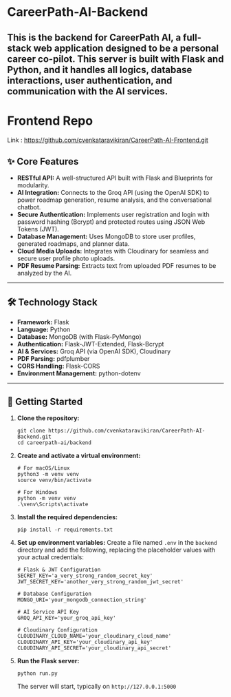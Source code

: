 # CareerPath-AI-Backend
This is the backend for CareerPath AI, a full-stack web application designed to be a personal career co-pilot. This server is built with Flask and Python, and it handles all logics, database interactions, user authentication, and communication with the AI services.
---
# Frontend Repo 
  Link : https://github.com/cvenkataravikiran/CareerPath-AI-Frontend.git

## ✨ Core Features

- **RESTful API:** A well-structured API built with Flask and Blueprints for modularity.
- **AI Integration:** Connects to the Groq API (using the OpenAI SDK) to power roadmap generation, resume analysis, and the conversational chatbot.
- **Secure Authentication:** Implements user registration and login with password hashing (Bcrypt) and protected routes using JSON Web Tokens (JWT).
- **Database Management:** Uses MongoDB to store user profiles, generated roadmaps, and planner data.
- **Cloud Media Uploads:** Integrates with Cloudinary for seamless and secure user profile photo uploads.
- **PDF Resume Parsing:** Extracts text from uploaded PDF resumes to be analyzed by the AI.

---

## 🛠️ Technology Stack

- **Framework:** Flask
- **Language:** Python
- **Database:** MongoDB (with Flask-PyMongo)
- **Authentication:** Flask-JWT-Extended, Flask-Bcrypt
- **AI & Services:** Groq API (via OpenAI SDK), Cloudinary
- **PDF Parsing:** pdfplumber
- **CORS Handling:** Flask-CORS
- **Environment Management:** python-dotenv

----
## 🚀 Getting Started

1.  **Clone the repository:**
    ```
    git clone https://github.com/cvenkataravikiran/CareerPath-AI-Backend.git
    cd careerpath-ai/backend
    ```

2.  **Create and activate a virtual environment:**
    ```
    # For macOS/Linux
    python3 -m venv venv
    source venv/bin/activate

    # For Windows
    python -m venv venv
    .\venv\Scripts\activate
    ```

3.  **Install the required dependencies:**
    ```
    pip install -r requirements.txt
    ```

4.  **Set up environment variables:**
    Create a file named `.env` in the `backend` directory and add the following, replacing the placeholder values with your actual credentials:

    ```.env
    # Flask & JWT Configuration
    SECRET_KEY='a_very_strong_random_secret_key'
    JWT_SECRET_KEY='another_very_strong_random_jwt_secret'

    # Database Configuration
    MONGO_URI='your_mongodb_connection_string'

    # AI Service API Key
    GROQ_API_KEY='your_groq_api_key'

    # Cloudinary Configuration
    CLOUDINARY_CLOUD_NAME='your_cloudinary_cloud_name'
    CLOUDINARY_API_KEY='your_cloudinary_api_key'
    CLOUDINARY_API_SECRET='your_cloudinary_api_secret'
    ```

5.  **Run the Flask server:**
    ```
    python run.py
    ```
    The server will start, typically on `http://127.0.0.1:5000`
